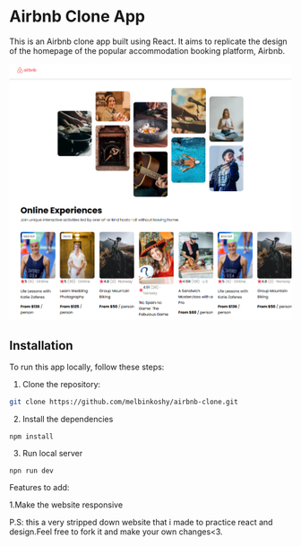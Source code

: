 # Airbnb Clone App

This is an Airbnb clone app built using React. It aims to replicate the design of the homepage of the popular accommodation booking platform, Airbnb.

![airbnb home page](./home-page.png)
## Installation

To run this app locally, follow these steps:

1. Clone the repository:

```bash
git clone https://github.com/melbinkoshy/airbnb-clone.git
```
2. Install the dependencies
```
npm install
```
3. Run local server
```
npn run dev
```

Features to add:

1.Make the website responsive

P.S: this a very stripped down website that i made to practice react and design.Feel free to fork it and make your own changes<3.
